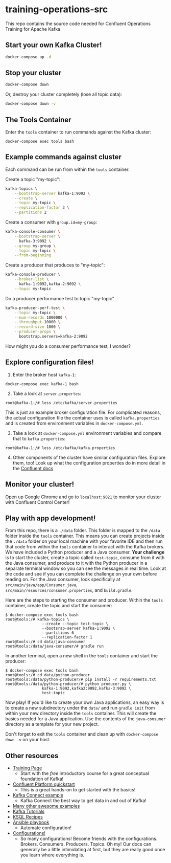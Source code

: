 # training-operations-src

This repo contains the source code needed for Confluent Operations Training for Apache Kafka.

## Start your own Kafka Cluster!

```bash
docker-compose up -d
```

## Stop your cluster

```bash
docker-compose down
```

Or, destroy your cluster completely (lose all topic data):

```bash
docker-compose down -v
```

## The Tools Container

Enter the `tools` container to run commands against the Kafka cluster:

```
docker-compose exec tools bash
```

## Example commands against cluster

Each command can be run from within the `tools` container.

Create a topic "my-topic":

```bash
kafka-topics \
    --bootstrap-server kafka-1:9092 \
    --create \
    --topic my-topic \
    --replication-factor 3 \
    --partitions 2
```

Create a consumer with `group.id=my-group`:

```bash
kafka-console-consumer \
    --bootstrap-server \
      kafka-3:9092 \
    --group my-group \
    --topic my-topic \
    --from-beginning
```

Create a producer that produces to "my-topic":

```bash
kafka-console-producer \
    --broker-list \
      kafka-1:9092,kafka-2:9092 \
    --topic my-topic
```

Do a producer performance test to topic "my-topic"

```bash
kafka-producer-perf-test \
    --topic my-topic \
    --num-records 1000000 \
    --throughput 10000 \
    --record-size 1000 \
    --producer-props \
      bootstrap.servers=kafka-2:9092

```

How might you do a consumer performance test, I wonder?

## Explore configuration files!

1. Enter the broker host `kafka-1`:

```
docker-compose exec kafka-1 bash
```
2. Take a look at `server.propertes`:

```
root@kafka-1:/# less /etc/kafka/server.properties
```

This is just an example broker configuration file. For complicated reasons, the actual configuration file the container uses is called `kafka.properties` and is created from environment variables in `docker-compose.yml`. 

3. Take a look at `docker-compose.yml` environment variables and compare that to `kafka.properties`:
```
root@kafka-1:/# less /etc/kafka/kafka.properties
```

4. Other components of the cluster have similar configuration files. Explore them, too! Look up what the configuration properties do in more detail in the [Confluent docs](https://docs.confluent.io/current/installation/configuration/index.html)

## Monitor your cluster!

Open up Google Chrome and go to `localhost:9021` to monitor your cluster with Confluent Control Center!

## Play with app development!

From this repo, there is a `./data` folder. This folder is mapped to the `/data` folder inside the `tools` container. This means you can create projects inside the `./data` folder on your local machine with your favorite IDE and then run that code from within the `tools` container to interact with the Kafka brokers. We have included a Python producer and a Java consumer. **Your challenge** is to start the cluster, create a topic called `test-topic`, consume from it with the Java consumer, and produce to it with the Python producer in a separate terminal window so you can see the messages in real time. Look at the code and see if you can complete the challenge on your own before reading on. For the Java consumer, look specifically at `src/main/java/app/Consumer.java`, `src/main/resources/consumer.properties`, and `build.gradle`.

Here are the steps to starting the consumer and producer. Within the `tools` container, create the topic and start the consumer:
```
$ docker-compose exec tools bash
root@tools:/# kafka-topics \
                --create --topic test-topic \
                --bootsrap-server kafka-1:9092 \
                --partitions 6
                --replication-factor 1
root@tools:/# cd data/java-consumer
root@tools:/data/java-consumer/# gradle run
```

In another terminal, open a new shell in the `tools` container and start the producer:
```
$ docker-compose exec tools bash
root@tools:/# cd data/python-producer
root@tools:/data/python-producer/# pip install -r requirements.txt
root@tools:/data/python-producer/# python producer.py \
                kafka-1:9092,kafka2:9092,kafka-3:9092 \
                test-topic
```

Now play! If you'd like to create your own Java applications, an easy way is to create a new subdirectory under the `data/` and run `gradle init` from within your new directory inside the `tools` container. This will create the basics needed for a Java application. Use the contents of the `java-consumer` directory as a template for your new project.

Don't forget to exit the `tools` container and clean up with `docker-compose down -v` on your host.

## Other resources

* [Training Page](https://www.confluent.io/training/)
  * Start with the *free* introductory course for a great conceptual foundation of Kafka!
* [Confluent Platform quickstart](https://docs.confluent.io/current/quickstart/ce-docker-quickstart.html)
  * This is a great hands-on to get started with the basics!
* [Kafka Connect example](https://github.com/confluentinc/examples/tree/5.3.0-post/mysql-debezium)
  * Kafka Connect the best way to get data in and out of Kafka!
* [Many other awesome examples](https://github.com/confluentinc/examples)
* [Kafka Tutorials](https://kafka-tutorials.confluent.io/)
* [KSQL Recipes](https://www.confluent.io/stream-processing-cookbook/)
* [Ansible playbook](https://github.com/confluentinc/cp-ansible)
  * Automate configuration!
* [Configurations!](https://docs.confluent.io/current/installation/configuration/index.html)
  * So many configurations! Become friends with the configurations. Brokers. Consumers. Producers. Topics. Oh my! Our docs can generally be a little intimidating at first, but they are really good once you learn where everything is.



